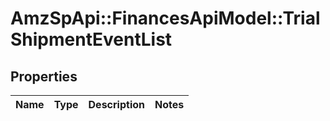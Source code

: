 # AmzSpApi::FinancesApiModel::TrialShipmentEventList

## Properties
Name | Type | Description | Notes
------------ | ------------- | ------------- | -------------


